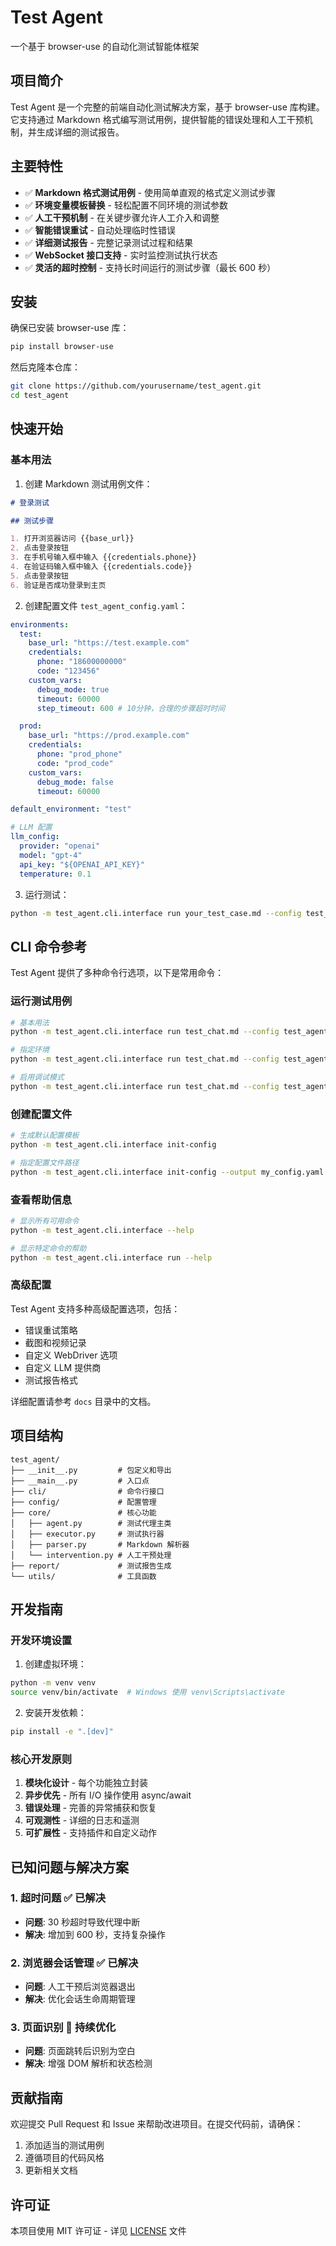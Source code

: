 # Test Agent

一个基于 browser-use 的自动化测试智能体框架

## 项目简介

Test Agent 是一个完整的前端自动化测试解决方案，基于 browser-use 库构建。它支持通过 Markdown 格式编写测试用例，提供智能的错误处理和人工干预机制，并生成详细的测试报告。

## 主要特性

- ✅ **Markdown 格式测试用例** - 使用简单直观的格式定义测试步骤
- ✅ **环境变量模板替换** - 轻松配置不同环境的测试参数
- ✅ **人工干预机制** - 在关键步骤允许人工介入和调整
- ✅ **智能错误重试** - 自动处理临时性错误
- ✅ **详细测试报告** - 完整记录测试过程和结果
- ✅ **WebSocket 接口支持** - 实时监控测试执行状态
- ✅ **灵活的超时控制** - 支持长时间运行的测试步骤（最长 600 秒）

## 安装

确保已安装 browser-use 库：

```bash
pip install browser-use
```

然后克隆本仓库：

```bash
git clone https://github.com/yourusername/test_agent.git
cd test_agent
```

## 快速开始

### 基本用法

1. 创建 Markdown 测试用例文件：

```markdown
# 登录测试

## 测试步骤

1. 打开浏览器访问 {{base_url}}
2. 点击登录按钮
3. 在手机号输入框中输入 {{credentials.phone}}
4. 在验证码输入框中输入 {{credentials.code}}
5. 点击登录按钮
6. 验证是否成功登录到主页
```

2. 创建配置文件 `test_agent_config.yaml`：

```yaml
environments:
  test:
    base_url: "https://test.example.com"
    credentials:
      phone: "18600000000"
      code: "123456"
    custom_vars:
      debug_mode: true
      timeout: 60000
      step_timeout: 600 # 10分钟，合理的步骤超时时间

  prod:
    base_url: "https://prod.example.com"
    credentials:
      phone: "prod_phone"
      code: "prod_code"
    custom_vars:
      debug_mode: false
      timeout: 60000

default_environment: "test"

# LLM 配置
llm_config:
  provider: "openai"
  model: "gpt-4"
  api_key: "${OPENAI_API_KEY}"
  temperature: 0.1
```

3. 运行测试：

```bash
python -m test_agent.cli.interface run your_test_case.md --config test_agent_config.yaml
```

## CLI 命令参考

Test Agent 提供了多种命令行选项，以下是常用命令：

### 运行测试用例

```bash
# 基本用法
python -m test_agent.cli.interface run test_chat.md --config test_agent_config.yaml

# 指定环境
python -m test_agent.cli.interface run test_chat.md --config test_agent_config.yaml --env prod

# 启用调试模式
python -m test_agent.cli.interface run test_chat.md --config test_agent_config.yaml --debug
```

### 创建配置文件

```bash
# 生成默认配置模板
python -m test_agent.cli.interface init-config

# 指定配置文件路径
python -m test_agent.cli.interface init-config --output my_config.yaml
```

### 查看帮助信息

```bash
# 显示所有可用命令
python -m test_agent.cli.interface --help

# 显示特定命令的帮助
python -m test_agent.cli.interface run --help
```

### 高级配置

Test Agent 支持多种高级配置选项，包括：

- 错误重试策略
- 截图和视频记录
- 自定义 WebDriver 选项
- 自定义 LLM 提供商
- 测试报告格式

详细配置请参考 `docs` 目录中的文档。

## 项目结构

```
test_agent/
├── __init__.py         # 包定义和导出
├── __main__.py         # 入口点
├── cli/                # 命令行接口
├── config/             # 配置管理
├── core/               # 核心功能
│   ├── agent.py        # 测试代理主类
│   ├── executor.py     # 测试执行器
│   ├── parser.py       # Markdown 解析器
│   └── intervention.py # 人工干预处理
├── report/             # 测试报告生成
└── utils/              # 工具函数
```

## 开发指南

### 开发环境设置

1. 创建虚拟环境：

```bash
python -m venv venv
source venv/bin/activate  # Windows 使用 venv\Scripts\activate
```

2. 安装开发依赖：

```bash
pip install -e ".[dev]"
```

### 核心开发原则

1. **模块化设计** - 每个功能独立封装
2. **异步优先** - 所有 I/O 操作使用 async/await
3. **错误处理** - 完善的异常捕获和恢复
4. **可观测性** - 详细的日志和遥测
5. **可扩展性** - 支持插件和自定义动作

## 已知问题与解决方案

### 1. 超时问题 ✅ 已解决

- **问题**: 30 秒超时导致代理中断
- **解决**: 增加到 600 秒，支持复杂操作

### 2. 浏览器会话管理 ✅ 已解决

- **问题**: 人工干预后浏览器退出
- **解决**: 优化会话生命周期管理

### 3. 页面识别 🔧 持续优化

- **问题**: 页面跳转后识别为空白
- **解决**: 增强 DOM 解析和状态检测

## 贡献指南

欢迎提交 Pull Request 和 Issue 来帮助改进项目。在提交代码前，请确保：

1. 添加适当的测试用例
2. 遵循项目的代码风格
3. 更新相关文档

## 许可证

本项目使用 MIT 许可证 - 详见 [LICENSE](LICENSE) 文件
